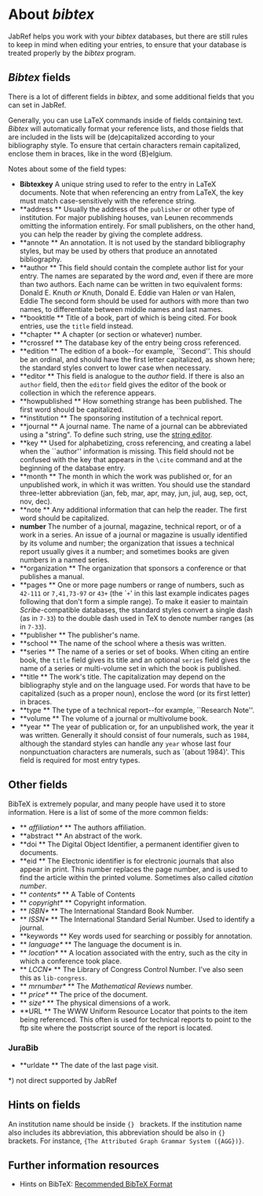 About *bibtex*
==============

JabRef helps you work with your *bibtex* databases, but there are still rules to keep in mind when editing your entries, to ensure that your database is treated properly by the *bibtex* program.

*Bibtex* fields
---------------

There is a lot of different fields in *bibtex*, and some additional fields that you can set in JabRef.

Generally, you can use LaTeX commands inside of fields containing text. *Bibtex* will automatically format your reference lists, and those fields that are included in the lists will be (de)capitalized according to your bibliography style. To ensure that certain characters remain capitalized, enclose them in braces, like in the word {B}elgium.

Notes about some of the field types:

-   **Bibtexkey** A unique string used to refer to the entry in LaTeX documents. Note that when referencing an entry from LaTeX, the key must match case-sensitively with the reference string.
-   **address
    ** Usually the address of the `publisher` or other type of institution. For major publishing houses, van Leunen recommends omitting the information entirely. For small publishers, on the other hand, you can help the reader by giving the complete address.
-   **annote
    ** An annotation. It is not used by the standard bibliography styles, but may be used by others that produce an annotated bibliography.
-   **author
    ** This field should contain the complete author list for your entry. The names are separated by the word *and*, even if there are more than two authors. Each name can be written in two equivalent forms:
    Donald E. Knuth *or* Knuth, Donald E.
    Eddie van Halen *or* van Halen, Eddie
    The second form should be used for authors with more than two names, to differentiate between middle names and last names.
-   **booktitle
    ** Title of a book, part of which is being cited. For book entries, use the `title` field instead.
-   **chapter
    ** A chapter (or section or whatever) number.
-   **crossref
    ** The database key of the entry being cross referenced.
-   **edition
    ** The edition of a book--for example, \`\`Second''. This should be an ordinal, and should have the first letter capitalized, as shown here; the standard styles convert to lower case when necessary.
-   **editor
    ** This field is analogue to the *author* field. If there is also an `author` field, then the `editor` field gives the editor of the book or collection in which the reference appears.
-   **howpublished
    ** How something strange has been published. The first word should be capitalized.
-   **institution
    ** The sponsoring institution of a technical report.
-   **journal
    ** A journal name. The name of a journal can be abbreviated using a "string". To define such string, use the [string editor](StringEditorHelp.md).
-   **key
    ** Used for alphabetizing, cross referencing, and creating a label when the \`\`author'' information is missing. This field should not be confused with the key that appears in the `\cite` command and at the beginning of the database entry.
-   **month
    ** The month in which the work was published or, for an unpublished work, in which it was written. You should use the standard three-letter abbreviation (jan, feb, mar, apr, may, jun, jul, aug, sep, oct, nov, dec).
-   **note
    ** Any additional information that can help the reader. The first word should be capitalized.
-   **number**
    The number of a journal, magazine, technical report, or of a work in a series. An issue of a journal or magazine is usually identified by its volume and number; the organization that issues a technical report usually gives it a number; and sometimes books are given numbers in a named series.
-   **organization
    ** The organization that sponsors a conference or that publishes a manual.
-   **pages
    ** One or more page numbers or range of numbers, such as `42-111` or `7,41,73-97` or `43+` (the \``+`' in this last example indicates pages following that don't form a simple range). To make it easier to maintain *Scribe*-compatible databases, the standard styles convert a single dash (as in `7-33`) to the double dash used in TeX to denote number ranges (as in `7-33`).
-   **publisher
    ** The publisher's name.
-   **school
    ** The name of the school where a thesis was written.
-   **series
    ** The name of a series or set of books. When citing an entire book, the `title` field gives its title and an optional `series` field gives the name of a series or multi-volume set in which the book is published.
-   **title
    ** The work's title. The capitalization may depend on the bibliography style and on the language used. For words that have to be capitalized (such as a proper noun), enclose the word (or its first letter) in braces.
-   **type
    ** The type of a technical report--for example, \`\`Research Note''.
-   **volume
    ** The volume of a journal or multivolume book.
-   **year
    ** The year of publication or, for an unpublished work, the year it was written. Generally it should consist of four numerals, such as `1984`, although the standard styles can handle any `year` whose last four nonpunctuation characters are numerals, such as \`(about 1984)'. This field is required for most entry types.

Other fields
------------

BibTeX is extremely popular, and many people have used it to store information. Here is a list of some of the more common fields:

-   **<span style="font-weight: normal; font-style: italic;"> affiliation\*</span>
    ** The authors affiliation.
-   **abstract
    ** An abstract of the work.
-   **doi
    ** The Digital Object Identifier, a permanent identifier given to documents.
-   **eid
    ** The Electronic identifier is for electronic journals that also appear in print. This number replaces the page number, and is used to find the article within the printed volume. Sometimes also called *citation number*.
-   **<span style="font-weight: normal; font-style: italic;"> contents\*</span>
    ** A Table of Contents
-   **<span style="font-weight: normal; font-style: italic;"> copyright\*</span>
    ** Copyright information.
-   **<span style="font-weight: normal; font-style: italic;"> ISBN\*</span>
    ** The International Standard Book Number.
-   **<span style="font-weight: normal; font-style: italic;"> ISSN\*</span>
    ** The International Standard Serial Number. Used to identify a journal.
-   **keywords
    ** Key words used for searching or possibly for annotation.
-   **<span style="font-weight: normal; font-style: italic;"> language\*</span>
    ** The language the document is in.
-   **<span style="font-weight: normal; font-style: italic;"> location\*</span>
    ** A location associated with the entry, such as the city in which a conference took place.
-   **<span style="font-weight: normal; font-style: italic;"> LCCN\*</span>
    ** The Library of Congress Control Number. I've also seen this as `lib-congress`.
-   **<span style="font-weight: normal; font-style: italic;"> mrnumber\*</span>
    ** The *Mathematical Reviews* number.
-   **<span style="font-weight: normal; font-style: italic;"> price\*</span>
    ** The price of the document.
-   **<span style="font-weight: normal; font-style: italic;"> size\*</span>
    ** The physical dimensions of a work.
-   **URL
    ** The WWW Uniform Resource Locator that points to the item being referenced. This often is used for technical reports to point to the ftp site where the postscript source of the report is located.

### JuraBib

-   **urldate
    ** The date of the last page visit.

\*) not direct supported by JabRef

Hints on fields
---------------

An institution name should be inside `{} ` brackets. If the institution name also includes its abbreviation, this abbreviation should be also in `{}` brackets. For instance, `{The Attributed Graph Grammar System ({AGG})}`.

Further information resources
-----------------------------

-   Hints on BibTeX: [Recommended BibTeX Format](http://sandilands.info/sgordon/node/488)

